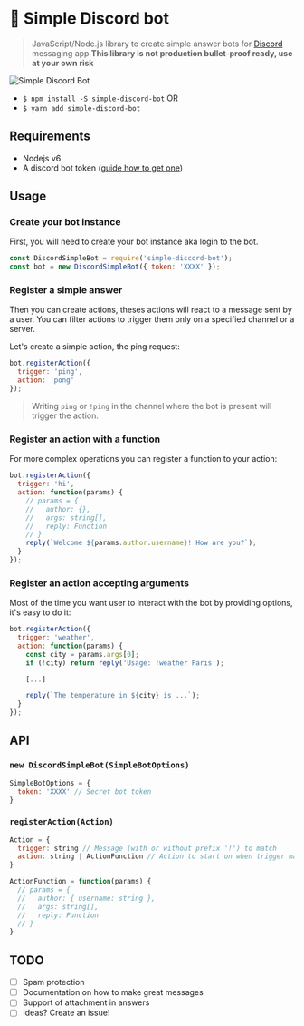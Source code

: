 # 🤖 Simple Discord bot

> JavaScript/Node.js library to create simple answer bots for [Discord](https://discordapp.com/) messaging app
> **This library is not production bullet-proof ready, use at your own risk**

![Simple Discord Bot](https://media.giphy.com/media/l2S2z0CDcVsgfyuOZg/giphy.gif)

* `$ npm install -S simple-discord-bot` OR
* `$ yarn add simple-discord-bot`

## Requirements

* Nodejs v6
* A discord bot token ([guide how to get one](https://github.com/reactiflux/discord-irc/wiki/Creating-a-discord-bot-&-getting-a-token))

## Usage

### Create your bot instance

First, you will need to create your bot instance aka login to the bot.

```js
const DiscordSimpleBot = require('simple-discord-bot');
const bot = new DiscordSimpleBot({ token: 'XXXX' });
```

### Register a simple answer

Then you can create actions, theses actions will react to a message sent by a user. You can filter actions to trigger them only on a specified channel or a server.

Let's create a simple action, the ping request:

```js
bot.registerAction({
  trigger: 'ping',
  action: 'pong'
});
```

> Writing `ping` or `!ping` in the channel where the bot is present will trigger the action.

### Register an action with a function

For more complex operations you can register a function to your action:

```js
bot.registerAction({
  trigger: 'hi',
  action: function(params) {
    // params = {
    //   author: {},
    //   args: string[],
    //   reply: Function
    // }
    reply(`Welcome ${params.author.username}! How are you?`);
  }
});
```

### Register an action accepting arguments

Most of the time you want user to interact with the bot by providing options, it's easy to do it:

```js
bot.registerAction({
  trigger: 'weather',
  action: function(params) {
    const city = params.args[0];
    if (!city) return reply('Usage: !weather Paris');

    [...]

    reply(`The temperature in ${city} is ...`);
  }
});
```

## API

### `new DiscordSimpleBot(SimpleBotOptions)`

```js
SimpleBotOptions = {
  token: 'XXXX' // Secret bot token
}
```

### `registerAction(Action)`

```js
Action = {
  trigger: string // Message (with or without prefix '!') to match
  action: string | ActionFunction // Action to start on when trigger match
}

ActionFunction = function(params) {
  // params = {
  //   author: { username: string },
  //   args: string[],
  //   reply: Function
  // }
}
```

## TODO

* [ ] Spam protection
* [ ] Documentation on how to make great messages
* [ ] Support of attachment in answers
* [ ] Ideas? Create an issue!
